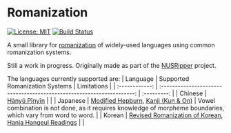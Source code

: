 # Romanization
[![License: MIT](https://img.shields.io/badge/License-MIT-blue.svg)](https://opensource.org/licenses/MIT)
[![Build Status](https://api.travis-ci.org/zedseven/Romanization.svg?branch=main)](https://travis-ci.org/zedseven/Romanization)

A small library for [romanization](https://en.wikipedia.org/wiki/Romanization) of widely-used languages using common romanization systems.

Still a work in progress. Originally made as part of the [NUSRipper](https://github.com/zedseven/NusRipper) project.

The languages currently supported are:
| Language       | Supported Romanization Systems                                         | Limitations |
| :------------: | :--------------------------------------------------------------------: | :---------: |
| Chinese        | [Hànyǔ Pīnyīn](https://en.wikipedia.org/wiki/Pinyin)                   |  |
| Japanese       | [Modified Hepburn](https://en.wikipedia.org/wiki/Hepburn_romanization), [Kanji (Kun & On)](https://en.wikipedia.org/wiki/Kanji#Readings) | Vowel combination is not done, as it requires knowledge of morpheme boundaries, which vary from word to word. |
| Korean         | [Revised Romanization of Korean](https://en.wikipedia.org/wiki/Revised_Romanization_of_Korean), [Hanja Hangeul Readings](https://en.wikipedia.org/wiki/Hanja) |  |
